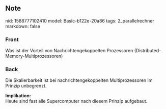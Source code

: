 ## Note
nid: 1588777102410
model: Basic-b122e-20a86
tags: 2_parallelrechner
markdown: false

### Front
Was ist der Vorteil von Nachrichtengekoppelten Prozessoren (Distributed-Memory-Multiprozessoren)

### Back
Die Skalierbarkeit ist bei nachrichtengekoppelten Multiprozessoren
im Prinzip unbegrenzt.<div>
</div><div><b>Implikation:</b></div><div><span>Heute sind fast alle Supercomputer nach diesem Prinzip </span><span>aufgebaut.</span></div>
